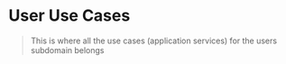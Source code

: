 
# User Use Cases

> This is where all the use cases (application services) for the users subdomain belongs 

